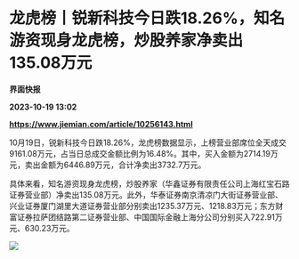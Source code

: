 # 龙虎榜丨锐新科技今日跌18.26%，知名游资现身龙虎榜，炒股养家净卖出135.08万元
**界面快报**

**2023-10-19 13:02**

**https://www.jiemian.com/article/10256143.html**

10月19日，锐新科技今日跌18.26%，龙虎榜数据显示，上榜营业部席位全天成交9161.08万元，占当日总成交金额比例为16.48%。其中，买入金额为2714.19万元，卖出金额为6446.89万元，合计净卖出3732.7万元。

具体来看，知名游资现身龙虎榜，炒股养家（华鑫证券有限责任公司上海红宝石路证券营业部）净卖出135.08万元。此外，华泰证券南京清凉门大街证券营业部、兴业证券厦门湖里大道证券营业部分别卖出1235.37万元、1218.83万元；东方财富证券拉萨团结路第二证券营业部、中国国际金融上海分公司分别买入722.91万元、630.23万元。

![](https://img2.jiemian.com/101/original/20231019/169771948642022800_a700xH.png)